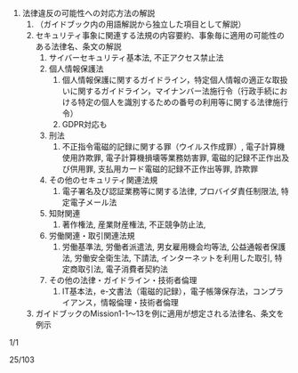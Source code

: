 ﻿
1. 法律違反の可能性への対応方法の解説
   1. （ガイドブック内の用語解説から独立した項目として解説）
   1. セキュリティ事象に関連する法規の内容要約、事象毎に適用の可能性のある法律名、条文の解説
      1. サイバーセキュリティ基本法, 不正アクセス禁止法
      1. 個人情報保護法
         1. 個人情報保護に関するガイドライン，特定個人情報の適正な取扱いに関するガイドライン，マイナンバー法施行令（行政手続における特定の個人を識別するための番号の利用等に関する法律施行令）
         1. GDPR対応も
      1. 刑法
         1. 不正指令電磁的記録に関する罪（ウイルス作成罪）, 電子計算機使用詐欺罪, 電子計算機損壊等業務妨害罪, 電磁的記録不正作出及び供用罪, 支払用カード電磁的記録不正作出等罪, 詐欺罪
      1. その他のセキュリティ関連法規
         1. 電子署名及び認証業務等に関する法律, プロバイダ責任制限法, 特定電子メール法
      1. 知財関連
         1. 著作権法, 産業財産権法, 不正競争防止法,
      1. 労働関連・取引関連法規
         1. 労働基準法, 労働者派遣法, 男女雇用機会均等法, 公益通報者保護法, 労働安全衛生法, 下請法, インターネットを利用した取引, 特定商取引法, 電子消費者契約法
      1. その他の法律・ガイドライン・技術者倫理
         1. IT基本法，e-文書法（電磁的記録），電子帳簿保存法，コンプライアンス，情報倫理・技術者倫理
   1. ガイドブックのMission1-1～13を例に適用が想定される法律名、条文を例示


1/1


25/103
